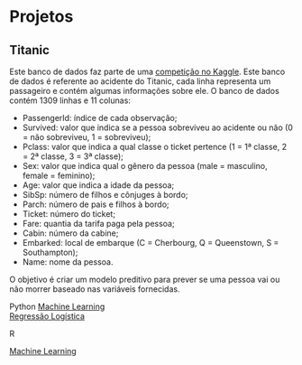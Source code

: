 # Projetos  
## Titanic
Este banco de dados faz parte de uma [competição no Kaggle](https://www.kaggle.com/competitions/titanic). Este banco de dados é referente ao acidente do Titanic, cada linha representa um passageiro e contém algumas informações sobre ele. O banco de dados contém 1309 linhas e 11 colunas:
- PassengerId: índice de cada observação;
- Survived: valor que indica se a pessoa sobreviveu ao acidente ou não (0 = não sobreviveu, 1 = sobreviveu);
- Pclass: valor que indica a qual classe o ticket pertence (1 = 1ª classe, 2 = 2ª classe, 3 = 3ª classe);
- Sex: valor que indica qual o gênero da pessoa (male = masculino, female = feminino);
- Age: valor que indica a idade da pessoa;
- SibSp: número de filhos e cônjuges à bordo;
- Parch: número de pais e filhos à bordo;
- Ticket: número do ticket;
- Fare: quantia da tarifa paga pela pessoa;
- Cabin: número da cabine;
- Embarked: local de embarque (C = Cherbourg, Q = Queenstown, S = Southampton);
- Name: nome da pessoa.

O objetivo é criar um modelo preditivo para prever se uma pessoa vai ou não morrer baseado nas variáveis fornecidas.

Python
[Machine Learning](projects/titanic%20ML%20Python.pdf)\
[Regressão Logística](projects/titanic%20LR%20Python.pdf)


R 

[Machine Learning](projects/titanic%20ML%20R.pdf)
